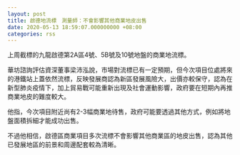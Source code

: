 ```yaml
---
layout: post
title: 啟德地流標　測量師：不會影響其他商業地皮出售
date: 2020-05-13 18:59:07.000000000 +08:00
categories: rss
---
```


上周截標的九龍啟德第2A區4號、5B號及10號地盤的商業地流標。

華坊諮詢評估資深董事梁沛泓說，市場對流標已有一定預期，但今次項目位處將來的港鐵站上蓋依然流標，反映發展商認為新區發展風險大，出價亦較保守，認為在新型肺炎疫情下，加上貿易戰可能重新出現及社會運動影響，政府要在短期內再推商業地皮的難度較大。

他指，今次項目附近尚有2-3幅商業地待售，政府可能要透過其他方式，例如將地盤面積拆細才能成功出售。

不過他相信，啟德區商業項目多次流標不會影響其他商業區的地皮出售，認為其他已發展地區的前景和周邊配套較為清晰。
